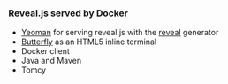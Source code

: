 
### Reveal.js served by Docker

* [Yeoman](http://yeoman.io) for serving reveal.js with the
  [reveal](https://github.com/slara/generator-reveal) generator
* [Butterfly](http://paradoxxxzero.github.io/2014/02/28/butterfly.html)
  as an HTML5 inline terminal
* Docker client
* Java and Maven
* Tomcy